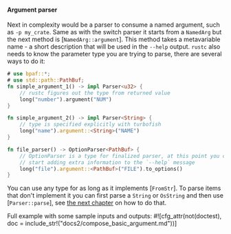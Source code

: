 #### Argument parser

Next in complexity would be a parser to consume a named argument, such as `-p my_crate`. Same
as with the switch parser it starts from a `NamedArg` but the next method is [`NamedArg::argument`].
This method takes a metavariable name - a short description that will be used in the `--help`
output. `rustc` also needs to know the parameter type you are trying to parse, there are
several ways to do it:

```rust
# use bpaf::*;
# use std::path::PathBuf;
fn simple_argument_1() -> impl Parser<u32> {
    // rustc figures out the type from returned value
    long("number").argument("NUM")
}

fn simple_argument_2() -> impl Parser<String> {
    // type is specified explicitly with turbofish
    long("name").argument::<String>("NAME")
}

fn file_parser() -> OptionParser<PathBuf> {
    // OptionParser is a type for finalized parser, at this point you can
    // start adding extra information to the `--help` message
    long("file").argument::<PathBuf>("FILE").to_options()
}
```

You can use any type for as long as it implements [`FromStr`]. To parse items that don't
implement it you can first parse a `String` or `OsString` and then use [`Parser::parse`], see
[the next chapter](super::super::_1_chaining) on how to do that.

Full example with some sample inputs and outputs:
#![cfg_attr(not(doctest), doc = include_str!("docs2/compose_basic_argument.md"))]
